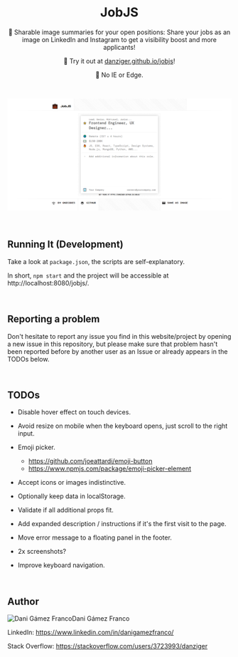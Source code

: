<h1 align="center">JobJS</h1>

<p align="center">
    💼 Sharable image summaries for your open positions: Share your jobs as an image on LinkedIn and Instagram to get a visibility boost and more applicants!
</p><p align="center">
    🚀 Try it out at <a href="https://danziger.github.io/jobjs">danziger.github.io/jobjs</a>!
</p><p align="center">
    💩 No IE or Edge.
</p>

<br />


<p align="center">
    <a href="https://danziger.github.io/jobjs" target="_blank">
        <img src="./static/screenshots/jobjs.png" />
    </a>
</p>

<br />


Running It (Development)
------------------------

Take a look at `package.json`, the scripts are self-explanatory.

In short, `npm start` and the project will be accessible at http://localhost:8080/jobjs/.


<br />


Reporting a problem
-------------------

Don't hesitate to report any issue you find in this website/project by opening a new issue in this repository, but please make sure that problem hasn't been reported before by another user as an Issue or already appears in the TODOs below.

<br />


TODOs
-----

- Disable hover effect on touch devices.

- Avoid resize on mobile when the keyboard opens, just scroll to the right input.

- Emoji picker.
  - https://github.com/joeattardi/emoji-button
  - https://www.npmjs.com/package/emoji-picker-element

- Accept icons or images indistinctive.

- Optionally keep data in localStorage.

- Validate if all additional props fit.

- Add expanded description / instructions if it's the first visit to the page.

- Move error message to a floating panel in the footer.

- 2x screenshots?

- Improve keyboard navigation.

<br />


Author
------

<img
    src="https://s.gravatar.com/avatar/ff1de7f1a325c8005379a310949f7f23?s=128"
    alt="Dani Gámez Franco"
    align="left"
/>

Dani Gámez Franco

LinkedIn: https://www.linkedin.com/in/danigamezfranco/

Stack Overflow: https://stackoverflow.com/users/3723993/danziger
